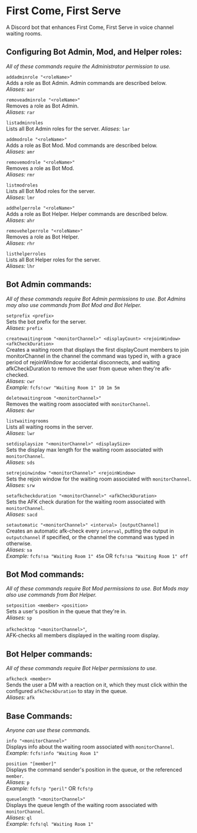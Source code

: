 First Come, First Serve
===

A Discord bot that enhances First Come, First Serve in voice channel waiting rooms. 

## Configuring Bot Admin, Mod, and Helper roles:  
*All of these commands require the Administrator permission to use.*

`addadminrole "<roleName>"`  
Adds a role as Bot Admin. Admin commands are described below.  
*Aliases:* `aar`

`removeadminrole "<roleName>"`  
Removes a role as Bot Admin.  
*Aliases:* `rar`

`listadminroles`  
Lists all Bot Admin roles for the server.
*Aliases:* `lar`

`addmodrole "<roleName>"`  
Adds a role as Bot Mod. Mod commands are described below.  
*Aliases:* `amr`

`removemodrole "<roleName>"`  
Removes a role as Bot Mod.  
*Aliases:* `rmr`

`listmodroles`  
Lists all Bot Mod roles for the server.  
*Aliases:* `lmr`

`addhelperrole "<roleName>"`  
Adds a role as Bot Helper. Helper commands are described below.  
*Aliases:* `ahr`

`removehelperrole "<roleName>"`  
Removes a role as Bot Helper.  
*Aliases:* `rhr`

`listhelperroles`  
Lists all Bot Helper roles for the server.  
*Aliases:* `lhr`

## Bot Admin commands:  
*All of these commands require Bot Admin permissions to use. Bot Admins may also use commands from Bot Mod and Bot Helper.*

`setprefix <prefix>`  
Sets the bot prefix for the server.  
*Aliases:* `prefix`

`createwaitingroom "<monitorChannel>" <displayCount> <rejoinWindow> <afkCheckDuration>`  
Creates a waiting room that displays the first displayCount members to join monitorChannel in the channel the command was typed in, with a grace period of rejoinWindow for accidental disconnects, and waiting afkCheckDuration to remove the user from queue when they're afk-checked.  
*Aliases:* `cwr`  
*Example:* `fcfs!cwr "Waiting Room 1" 10 1m 5m`

`deletewaitingroom "<monitorChannel>"`  
Removes the waiting room associated with `monitorChannel`.  
*Aliases:* `dwr`

`listwaitingrooms`  
Lists all waiting rooms in the server.  
*Aliases:* `lwr`

`setdisplaysize "<monitorChannel>" <displaySize>`  
Sets the display max length for the waiting room associated with `monitorChannel`.  
*Aliases:* `sds`

`setrejoinwindow "<monitorChannel>" <rejoinWindow>`  
Sets the rejoin window for the waiting room associated with `monitorChannel`.  
*Aliases:* `srw`

`setafkcheckduration "<monitorChannel>" <afkCheckDuration>`  
Sets the AFK check duration for the waiting room associated with `monitorChannel`.  
*Aliases:* `sacd`

`setautomatic "<monitorChannel>" <interval> [outputChannel]`  
Creates an automatic afk-check every `interval`, putting the output in `outputchannel` if specified, or the channel
the command was typed in otherwise.  
*Aliases:* `sa`  
*Example:* `fcfs!sa "Waiting Room 1" 45m` OR `fcfs!sa "Waiting Room 1" off`

## Bot Mod commands:  
*All of these commands require Bot Mod permissions to use. Bot Mods may also use commands from Bot Helper.*

`setposition <member> <position>`  
Sets a user's position in the queue that they're in.  
*Aliases:* `sp`

`afkchecktop "<monitorChannel>"`,  
AFK-checks all members displayed in the waiting room display.

## Bot Helper commands:  
*All of these commands require Bot Helper permissions to use.*  

`afkcheck <member>`  
Sends the user a DM with a reaction on it, which they must click within the configured `afkCheckDuration` to stay in the queue.  
*Aliases:* `afk`

## Base Commands:  
*Anyone can use these commands.*  

`info "<monitorChannel>"`  
Displays info about the waiting room associated with `monitorChannel`.  
*Example:* `fcfs!info "Waiting Room 1"`

`position "[member]"`  
Displays the command sender's position in the queue, or the referenced `member`.  
*Aliases:* `p`  
*Example:* `fcfs!p "peril"` OR `fcfs!p`

`queuelength "<monitorChannel>"`  
Displays the queue length of the waiting room associated with `monitorChannel`.  
*Aliases:* `ql`  
*Example:* `fcfs!ql "Waiting Room 1"`